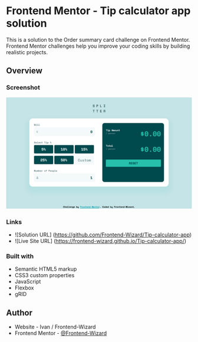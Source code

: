 # Frontend Mentor - Tip calculator app solution

This is a solution to the Order summary card challenge on Frontend Mentor. Frontend Mentor challenges help you improve your coding skills by building realistic projects. 

## Overview

### Screenshot

![](Images/screenshot.jpg)

### Links

- ![Solution URL] (https://github.com/Frontend-Wizard/Tip-calculator-app)
- ![Live Site URL] (https://frontend-wizard.github.io/Tip-calculator-app/)

### Built with

- Semantic HTML5 markup
- CSS3 custom properties
- JavaScript
- Flexbox
- gRID

## Author

- Website - Ivan / Frontend-Wizard
- Frontend Mentor - [@Frontend-Wizard](https://www.frontendmentor.io/profile/Frontend-Wizard)
